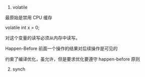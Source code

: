 
1. volatile

最原始是禁用 CPU 缓存

volatile int x = 0;

对这个变量的读写必须从内存中读写。


Happen-Before
前面一个操作的结果对后续操作是可见的

约束了编译优化，虽允许，但是要求优化要遵守 happen-before 原则

2. synch